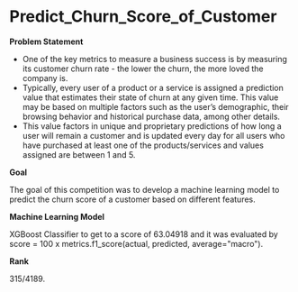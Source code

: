 # Predict_Churn_Score_of_Customer #

**Problem Statement**

* One of the key metrics to measure a business success is by measuring its customer churn rate - the lower the churn, the more loved the company is.
* Typically, every user of a product or a service is assigned a prediction value that estimates their state of churn at any given time. This value may be based on multiple factors such as the user’s demographic, their browsing behavior and historical purchase data, among other details.
* This value factors in unique and proprietary predictions of how long a user will remain a customer and is updated every day for all users who have purchased at least one of the products/services and values assigned are between 1 and 5.


**Goal**

The goal of this competition was to develop a machine learning model to predict the churn score of a customer based on different features.


**Machine Learning Model**

XGBoost Classifier to get to a score of 63.04918 and it was evaluated by score = 100 x metrics.f1_score(actual, predicted, average="macro").


**Rank**

315/4189.
